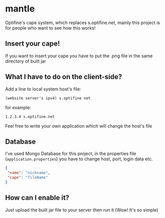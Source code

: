 # mantle
Optifine's cape system, which replaces s.optifine.net, mainly this project is for people who want to see how this works!

## Insert your cape!
 If you want to insert your cape you have to put the .png file in the same directory of built jar

## What I have to do on the client-side?
 Add a line to local system host's file: 
 ```text 
 (website server's ipv4) s.optifine net
 ```
 for example:
 ```text
 1.2.3.4 s.optifine.net
 ```
 Feel free to write your own application which will change the host's file

## Database
 I've used Mongo Database for this project, in the properties file (`application.properties`) you have to change host, port, login data etc.

 ```json
 {
  "name": "nickname",
  "cape": "fileName"  
}
```


## How can I enable it?
 Just upload the built jar file to your server then run it (Wow! It's so simple)

